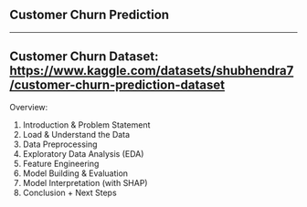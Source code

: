 ## Customer Churn Prediction
---
Customer Churn Dataset:
https://www.kaggle.com/datasets/shubhendra7/customer-churn-prediction-dataset
---
Overview:
1. Introduction & Problem Statement
2. Load & Understand the Data
3. Data Preprocessing
4. Exploratory Data Analysis (EDA)
5. Feature Engineering
6. Model Building & Evaluation
7. Model Interpretation (with SHAP)
8. Conclusion + Next Steps

